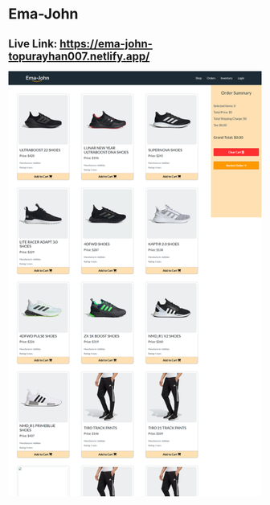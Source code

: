 # Ema-John

## Live Link: https://ema-john-topurayhan007.netlify.app/

![Page Screenshot](public/Ema-John.png)
